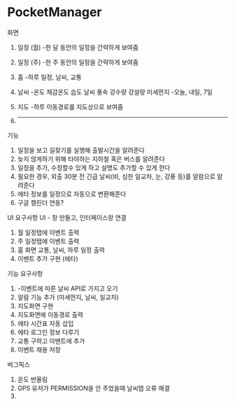 # PocketManager


화면
1. 일정 (월)
  -한 달 동안의 일정을 간략하게 보여줌
  
2. 일정 (주)
  -한 주 동안의 일정을 간략하게 보여줌

3. 홈
  -하루 일정, 날씨, 교통

3. 날씨
  -온도 체감온도 습도 날씨 풍속 강수량 강설량 미세먼지
  -오늘, 내일, 7일

5. 지도
  -하루 이동경로를 지도상으로 보여줌
  
6. ----------------------------------------------------


기능
1. 일정을 보고 길찾기를 실행해 출발시간을 알려준다
2. 늦지 않게하기 위해 타야하는 지하철 혹은 버스를 알려준다
3. 일정을 추가, 수정할수 있게 하고 설명도 추가할 수 있게 한다
4. 필요한 경우, 외출  30분 전 긴급 날씨(비, 심한 일교차, 눈, 강풍 등)를 알람으로 알려준다
5. 에타 정보를 일정으로 자동으로 변환해준다
6. 구글 캘린더 연동?


UI 요구사항
UI - 창 만들고, 인터페이스랑 연결
1. 월 일정탭에 이벤트 출력
2. 주 일정탭에 이벤트 출력
3. 홈 화면 교통, 날씨, 하루 일정 출력
4. 이벤트 추가 구현 (에타)

기능 요구사항
1. -이벤트에 따른 날씨 API로 가지고 오기
2. 알람 기능 추가 (미세먼지, 날씨, 일교차)
3. 지도화면 구현
4. 지도화면에 이동경로 출력
5. 에타 시간표 자동 삽입
6. 에타 로그인 정보 다루기
7. 교통 구하고 이벤트에 추가
8. 이벤트 재용 저장

버그픽스
1. 온도 반올림
2. GPS 유저가 PERMISSION을 안 주었을때 날씨탭 오류 해결
3. 

